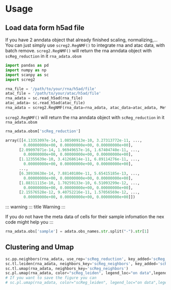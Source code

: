 # Usage

## Load data form h5ad file

If you have 2 anndata object that already finished scaling,
normalizing,\... You can just simply use `screg2.RegNMF()` to integrate
rna and atac data, with batch remove. `screg2.RegNMF()` will return the
rna anndata object with `scReg_reduction` in it `rna_adata.obsm`

``` python
import pandas as pd
import numpy as np
import scanpy as sc
import screg2 

rna_file = '/path/to/your/rna/h5ad/file'
atac_file = '/path/to/your/atac/h5ad/file'
rna_adata = sc.read_h5ad(rna_file)
atac_adata= sc.read_h5ad(atac_file)
rna_adata = screg2.RegNMF(rna_data=rna_adata, atac_data=atac_adata, Meta_data=rna_adata.obs,batch_type='sample', maxiter=100, key_added="scReg_reduction")
```

`screg2.RegNMF()` will return the rna anndata object with
`scReg_reduction` in it `rna_adata.obsm`

``` python
rna_adata.obsm['scReg_reduction']
```

``` python
array([[4.13353097e-14, 1.08500913e-10, 3.27313772e-11, ...,
        0.00000000e+00, 0.00000000e+00, 0.00000000e+00],
      [2.09097071e-14, 1.96949657e-16, 1.67404740e-11, ...,
        0.00000000e+00, 0.00000000e+00, 0.00000000e+00],
      [1.12355639e-10, 3.41268614e-11, 6.89114276e-11, ...,
        0.00000000e+00, 0.00000000e+00, 0.00000000e+00],
      ...,
      [6.38938638e-14, 7.88140180e-11, 5.65415185e-13, ...,
        0.00000000e+00, 0.00000000e+00, 0.00000000e+00],
      [1.88311115e-10, 1.70259133e-10, 6.51093299e-12, ...,
        0.00000000e+00, 0.00000000e+00, 0.00000000e+00],
      [2.15576528e-12, 9.40752216e-11, 1.57056569e-12, ...,
        0.00000000e+00, 0.00000000e+00, 0.00000000e+00]])
```

::: warning
::: title
Warning
:::

If you do not have the meta data of cells for their sample infomation
the nex code might help you
:::

``` python
rna_adata.obs['sample'] = adata.obs_names.str.split("-").str[1]
```

## Clustering and Umap

``` python
sc.pp.neighbors(rna_adata, use_rep='scReg_reduction', key_added='scReg_neighbors', n_neighbors=40)
sc.tl.leiden(rna_adata, neighbors_key='scReg_neighbors', key_added='scReg_leiden')
sc.tl.umap(rna_adata, neighbors_key='scReg_neighbors')
sc.pl.umap(rna_adata, color="scReg_leiden", legend_loc="on data",legend_fontsize="small",size=6, title="scReg")
# If you want to save the figure you can
# sc.pl.umap(rna_adata, color="scReg_leiden", legend_loc="on data",legend_fontsize="small",size=6, save="_scReg.pdf" title="scReg")
```
